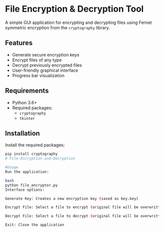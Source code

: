 # File Encryption & Decryption Tool

A simple GUI application for encrypting and decrypting files using Fernet symmetric encryption from the `cryptography` library.

## Features

- Generate secure encryption keys
- Encrypt files of any type
- Decrypt previously encrypted files
- User-friendly graphical interface
- Progress bar visualization

## Requirements

- Python 3.6+
- Required packages:
  - `cryptography`
  - `tkinter`

## Installation

 Install the required packages:
   ```bash
   pip install cryptography
   # File-Encryption-and-Decryption
   
   #Usage
Run the application:

bash
python file_encryptor.py
Interface options:

Generate Key: Creates a new encryption key (saved as key.key)

Encrypt File: Select a file to encrypt (original file will be overwritten)

Decrypt File: Select a file to decrypt (original file will be overwritten)

Exit: Close the application
